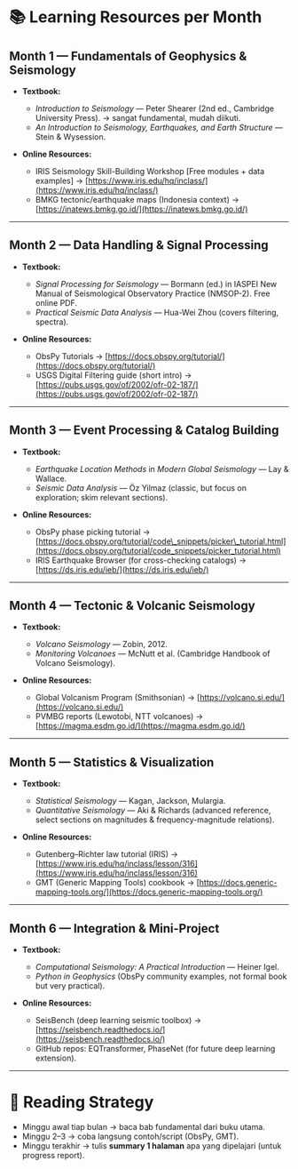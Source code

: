 # 📚 **Learning Resources per Month**

## **Month 1 — Fundamentals of Geophysics & Seismology**

* **Textbook:**

  * *Introduction to Seismology* — Peter Shearer (2nd ed., Cambridge University Press). → sangat fundamental, mudah diikuti.
  * *An Introduction to Seismology, Earthquakes, and Earth Structure* — Stein & Wysession.

* **Online Resources:**

  * IRIS Seismology Skill-Building Workshop \[Free modules + data examples] → [https://www.iris.edu/hq/inclass/](https://www.iris.edu/hq/inclass/)
  * BMKG tectonic/earthquake maps (Indonesia context) → [https://inatews.bmkg.go.id/](https://inatews.bmkg.go.id/)

---

## **Month 2 — Data Handling & Signal Processing**

* **Textbook:**

  * *Signal Processing for Seismology* — Bormann (ed.) in IASPEI New Manual of Seismological Observatory Practice (NMSOP-2). Free online PDF.
  * *Practical Seismic Data Analysis* — Hua-Wei Zhou (covers filtering, spectra).

* **Online Resources:**

  * ObsPy Tutorials → [https://docs.obspy.org/tutorial/](https://docs.obspy.org/tutorial/)
  * USGS Digital Filtering guide (short intro) → [https://pubs.usgs.gov/of/2002/ofr-02-187/](https://pubs.usgs.gov/of/2002/ofr-02-187/)

---

## **Month 3 — Event Processing & Catalog Building**

* **Textbook:**

  * *Earthquake Location Methods* in *Modern Global Seismology* — Lay & Wallace.
  * *Seismic Data Analysis* — Öz Yilmaz (classic, but focus on exploration; skim relevant sections).

* **Online Resources:**

  * ObsPy phase picking tutorial → [https://docs.obspy.org/tutorial/code\_snippets/picker\_tutorial.html](https://docs.obspy.org/tutorial/code_snippets/picker_tutorial.html)
  * IRIS Earthquake Browser (for cross-checking catalogs) → [https://ds.iris.edu/ieb/](https://ds.iris.edu/ieb/)

---

## **Month 4 — Tectonic & Volcanic Seismology**

* **Textbook:**

  * *Volcano Seismology* — Zobin, 2012.
  * *Monitoring Volcanoes* — McNutt et al. (Cambridge Handbook of Volcano Seismology).

* **Online Resources:**

  * Global Volcanism Program (Smithsonian) → [https://volcano.si.edu/](https://volcano.si.edu/)
  * PVMBG reports (Lewotobi, NTT volcanoes) → [https://magma.esdm.go.id/](https://magma.esdm.go.id/)

---

## **Month 5 — Statistics & Visualization**

* **Textbook:**

  * *Statistical Seismology* — Kagan, Jackson, Mulargia.
  * *Quantitative Seismology* — Aki & Richards (advanced reference, select sections on magnitudes & frequency-magnitude relations).

* **Online Resources:**

  * Gutenberg–Richter law tutorial (IRIS) → [https://www.iris.edu/hq/inclass/lesson/316](https://www.iris.edu/hq/inclass/lesson/316)
  * GMT (Generic Mapping Tools) cookbook → [https://docs.generic-mapping-tools.org/](https://docs.generic-mapping-tools.org/)

---

## **Month 6 — Integration & Mini-Project**

* **Textbook:**

  * *Computational Seismology: A Practical Introduction* — Heiner Igel.
  * *Python in Geophysics* (ObsPy community examples, not formal book but very practical).

* **Online Resources:**

  * SeisBench (deep learning seismic toolbox) → [https://seisbench.readthedocs.io/](https://seisbench.readthedocs.io/)
  * GitHub repos: EQTransformer, PhaseNet (for future deep learning extension).

---

# 📑 **Reading Strategy**

* Minggu awal tiap bulan → baca bab fundamental dari buku utama.
* Minggu 2–3 → coba langsung contoh/script (ObsPy, GMT).
* Minggu terakhir → tulis **summary 1 halaman** apa yang dipelajari (untuk progress report).



